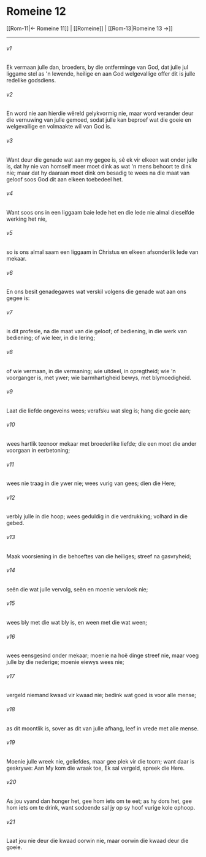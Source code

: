 # Romeine 12

[[Rom-11|← Romeine 11]] | [[Romeine]] | [[Rom-13|Romeine 13 →]]
***

###### v1
Ek vermaan julle dan, broeders, by die ontferminge van God, dat julle jul liggame stel as 'n lewende, heilige en aan God welgevallige offer dit is julle redelike godsdiens. 
###### v2
En word nie aan hierdie wêreld gelykvormig nie, maar word verander deur die vernuwing van julle gemoed, sodat julle kan beproef wat die goeie en welgevallige en volmaakte wil van God is. 
###### v3
Want deur die genade wat aan my gegee is, sê ek vir elkeen wat onder julle is, dat hy nie van homself meer moet dink as wat 'n mens behoort te dink nie; maar dat hy daaraan moet dink om besadig te wees na die maat van geloof soos God dit aan elkeen toebedeel het. 
###### v4
Want soos ons in een liggaam baie lede het en die lede nie almal dieselfde werking het nie, 
###### v5
so is ons almal saam een liggaam in Christus en elkeen afsonderlik lede van mekaar. 
###### v6
En ons besit genadegawes wat verskil volgens die genade wat aan ons gegee is: 
###### v7
is dit profesie, na die maat van die geloof; of bediening, in die werk van bediening; of wie leer, in die lering; 
###### v8
of wie vermaan, in die vermaning; wie uitdeel, in opregtheid; wie 'n voorganger is, met ywer; wie barmhartigheid bewys, met blymoedigheid. 
###### v9
Laat die liefde ongeveins wees; verafsku wat sleg is; hang die goeie aan; 
###### v10
wees hartlik teenoor mekaar met broederlike liefde; die een moet die ander voorgaan in eerbetoning; 
###### v11
wees nie traag in die ywer nie; wees vurig van gees; dien die Here; 
###### v12
verbly julle in die hoop; wees geduldig in die verdrukking; volhard in die gebed. 
###### v13
Maak voorsiening in die behoeftes van die heiliges; streef na gasvryheid; 
###### v14
seën die wat julle vervolg, seën en moenie vervloek nie; 
###### v15
wees bly met die wat bly is, en ween met die wat ween; 
###### v16
wees eensgesind onder mekaar; moenie na hoë dinge streef nie, maar voeg julle by die nederige; moenie eiewys wees nie; 
###### v17
vergeld niemand kwaad vir kwaad nie; bedink wat goed is voor alle mense; 
###### v18
as dit moontlik is, sover as dit van julle afhang, leef in vrede met alle mense. 
###### v19
Moenie julle wreek nie, geliefdes, maar gee plek vir die toorn; want daar is geskrywe: Aan My kom die wraak toe, Ek sal vergeld, spreek die Here. 
###### v20
As jou vyand dan honger het, gee hom iets om te eet; as hy dors het, gee hom iets om te drink, want sodoende sal jy op sy hoof vurige kole ophoop. 
###### v21
Laat jou nie deur die kwaad oorwin nie, maar oorwin die kwaad deur die goeie. 
